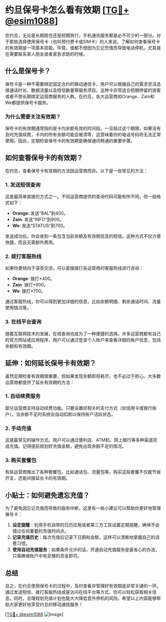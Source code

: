 # 约旦保号卡怎么看有效期 [[TG💪+ @esim1088](https://t.me/s/esim1088)]

在约旦，无论是长期居住还是短期旅行，手机通讯服务都是必不可少的一部分。对于那些选择使用保号卡（也叫预付费卡或SIM卡）的人来说，了解如何查看保号卡的有效期是一项基本技能。毕竟，谁都不想因为忘记充值而导致电话停机，尤其是在需要联系家人朋友或者紧急求助的时候。

## 什么是保号卡？

保号卡是一种不需要绑定固定合约的移动通信卡，用户可以根据自己的需求灵活选择通话时长、数据流量以及短信数量等服务项目。这种卡非常适合短期停留的游客或者不想长期绑定运营商服务的人群。在约旦，各大运营商如Orange、Zain和We都提供保号卡服务。

### 为什么需要关注有效期？

保号卡的有效期通常指的是卡内余额有效的时间段。一旦超过这个期限，如果没有及时充值续费，卡内的所有余额可能会被清零，这意味着你的电话号码将无法正常使用。因此，定期检查保号卡的有效期是确保通讯畅通的重要步骤。

## 如何查看保号卡的有效期？

在约旦，查看保号卡有效期的方法因运营商而异。以下是一些常见的方法：

### 1. 发送短信查询

这是最简单直接的方式之一。不同运营商提供的查询代码可能有所不同，但一般格式如下：

- **Orange**: 发送“BAL”到400。
- **Zain**: 发送“INFO”到900。
- **We**: 发送“STATUS”到700。

发送成功后，你会收到一条包含当前余额及有效期信息的短信。这种方式不仅方便快捷，而且无需额外费用。

### 2. 拨打客服热线

如果你更倾向于语音交流，可以直接拨打各运营商的客服热线进行咨询：

- **Orange**: 拨打*400。
- **Zain**: 拨打*900。
- **We**: 拨打*700。

通过客服热线，你可以得到更加详细的信息，比如余额明细、剩余通话时间、流量使用情况等。

### 3. 在线平台查询

随着互联网技术的发展，在线查询也成为了一种便捷的选择。许多运营商都有自己的官方网站或应用程序，用户可以通过登录个人账户来查看详细的账户信息，包括余额和有效期。

## 延伸：如何延长保号卡有效期？

虽然定期检查有效期很重要，但如果发现余额即将耗尽，也不必过于担心。大多数运营商都提供了延长有效期的方法：

### 1. 自动续费服务

部分运营商支持自动续费功能。只要设置好相关的支付方式（如信用卡或银行账户），当余额不足时系统会自动扣款以保持账户活跃状态。

### 2. 手动充值

这是最常见的操作方式。用户可以通过便利店、ATM机、网上银行等多种渠道完成充值。记得提前规划好充值金额，避免出现余额不足的情况。

### 3. 购买套餐包

有些运营商推出了各种套餐包，比如通话包、流量包等，购买这些套餐不仅能节省开支，还能间接延长卡的有效期。

## 小贴士：如何避免遗忘充值？

为了避免因忘记充值而导致的服务中断，这里有一些小建议可以帮助你更好地管理保号卡：

1. **设定提醒**：利用手机自带的日历应用或者第三方工具设置定期提醒，确保不会错过任何重要的充值时间点。
2. **记录充值历史**：每次充值后记录下日期和金额，这样可以清晰地掌握自己的消费习惯。
3. **使用自动充值服务**：如果条件允许的话，开通自动充值服务是最省心的办法，只需确保账户中有足够的资金即可。

## 总结

总之，在约旦使用保号卡的过程中，及时查看并管理好有效期是非常关键的一环。通过发送短信、拨打客服热线或是访问在线平台等方式，你可以轻松获取相关信息。同时，合理规划充值计划也能大大降低意外停机的风险。希望以上内容能够帮助大家更好地享受约旦的移动通信服务！

[[TG💪+ @esim1088](https://t.me/s/esim1088) ![Image](https://i.postimg.cc/4NQfJmqS/Snipaste-2025-05-13-00-14-12.png)]